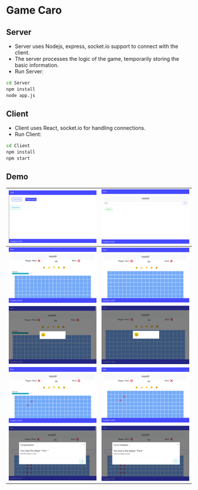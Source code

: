 # Game Caro

## Server

- Server uses Nodejs, express, socket.io support to connect with the client.
- The server processes the logic of the game, temporarily storing the basic information.
- Run Server:

```sh
cd Server
npm install
node app.js
```

## Client

- Client uses React, socket.io for handling connections.
- Run Client:

```sh
cd Client
npm install
npm start
```

## Demo

 ![1](img/1.png)  |  ![2](img/2.png)
:---------------: | :---------------:
 ![3](img/3.png)  |  ![4](img/4.png)
![33](img/33.png) | ![44](img/44.png)
 ![5](img/5.png)  |  ![6](img/6.png)
 ![7](img/7.png)  |  ![8](img/8.png)
